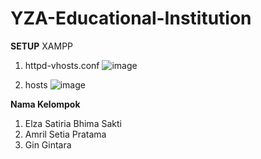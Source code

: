 # YZA-Educational-Institution

**SETUP**
XAMPP 
1. httpd-vhosts.conf
  ![image](https://github.com/Ezbim/YZA-Educational-Institution/assets/97782347/e2025cc6-a42d-4924-b7c3-068d36389c24)

2. hosts
  ![image](https://github.com/Ezbim/YZA-Educational-Institution/assets/97782347/0df3dae6-0e99-41fd-b1f8-359528dfd8bb)



**Nama Kelompok**
1. Elza Satiria Bhima Sakti
2. Amril Setia Pratama
3. Gin Gintara

